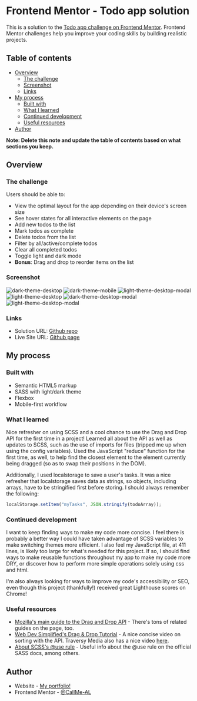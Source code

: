 # Frontend Mentor - Todo app solution

This is a solution to the [Todo app challenge on Frontend Mentor](https://www.frontendmentor.io/challenges/todo-app-Su1_KokOW). Frontend Mentor challenges help you improve your coding skills by building realistic projects.

## Table of contents

- [Overview](#overview)
  - [The challenge](#the-challenge)
  - [Screenshot](#screenshot)
  - [Links](#links)
- [My process](#my-process)
  - [Built with](#built-with)
  - [What I learned](#what-i-learned)
  - [Continued development](#continued-development)
  - [Useful resources](#useful-resources)
- [Author](#author)

**Note: Delete this note and update the table of contents based on what sections you keep.**

## Overview

### The challenge

Users should be able to:

- View the optimal layout for the app depending on their device's screen size
- See hover states for all interactive elements on the page
- Add new todos to the list
- Mark todos as complete
- Delete todos from the list
- Filter by all/active/complete todos
- Clear all completed todos
- Toggle light and dark mode
- **Bonus**: Drag and drop to reorder items on the list

### Screenshot

![dark-theme-desktop](screenshots\dark-theme-desktop-screen.png)
![dark-theme-mobile](screenshots\dark-theme-mobile-screen.png)
![light-theme-desktop-modal](screenshots\light-theme-desktop-modal-screen.png)
![light-theme-desktop](screenshots\light-theme-desktop-screen.png)
![dark-theme-desktop-modal](screenshots\dark-theme-desktop-modal-screen.png)
![light-theme-desktop-modal](screenshots\light-theme-mobile-screen.png)

### Links

- Solution URL: [Github repo](https://github.com/CallMe-AL/frontendmentor-todoapp)
- Live Site URL: [Github page](https://callme-al.github.io/frontendmentor-todoapp/)

## My process

### Built with

- Semantic HTML5 markup
- SASS with light/dark theme
- Flexbox
- Mobile-first workflow

### What I learned

Nice refresher on using SCSS and a cool chance to use the Drag and Drop API for the first time in a project! Learned all about the API as well as updates to SCSS, such as the use of imports for files (tripped me up when using the config variables). Used the JavaScript "reduce" function for the first time, as well, to help find the closest element to the element currently being dragged (so as to swap their positions in the DOM).

Additionally, I used localstorage to save a user's tasks. It was a nice refresher that localstorage saves data as strings, so objects, including arrays, have to be stringified first before storing. I should always remember the following:

```js
localStorage.setItem("myTasks", JSON.stringify(todoArray));
```

### Continued development

I want to keep finding ways to make my code more concise. I feel there is probably a better way I could have taken advantage of SCSS variables to make switching themes more efficient. I also feel my JavaScript file, at 411 lines, is likely too large for what's needed for this project. If so, I should find ways to make reusable functions throughout my app to make my code more DRY, or discover how to perform more simple operations solely using css and html.

I'm also always looking for ways to improve my code's accessibility or SEO, even though this project (thankfully!) received great Lighthouse scores on Chrome!

### Useful resources

- [Mozilla's main guide to the Drag and Drop API](https://developer.mozilla.org/en-US/docs/Web/API/HTML_Drag_and_Drop_API#examples_and_demos) - There's tons of related guides on the page, too.
- [Web Dev Simplified's Drag & Drop Tutorial](https://www.youtube.com/watch?v=jfYWwQrtzzY) - A nice concise video on sorting with the API. Traversy Media also has a nice video [here](https://www.youtube.com/watch?v=wv7pvH1O5Ho).
- [About SCSS's @use rule](https://sass-lang.com/documentation/at-rules/use) - Useful info about the @use rule on the official SASS docs, among others.

## Author

- Website - [My portfolio!](https://callme-al.github.io/portfolio/)
- Frontend Mentor - [@CallMe-AL](https://www.frontendmentor.io/profile/CallMe-AL)
